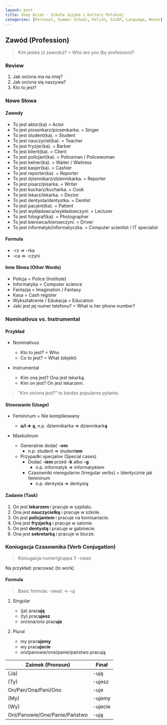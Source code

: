 ```yaml
---
layout: post
title: Ósmy Dzień - Szkoła Języka i Kultury Polskiej
categories: [Personal, Summer School, Polish, SJiKP, Language, Notes]
---
```


## Zawód (Profession)

> Kim jesteś (z zawodu)? = Who are you (by profession)?

### Review

1. Jak on/ona ma na imię?
2. Jak on/ona się naszywa?
3. Kto to jest?

### Nowe Słowa

#### Zawody

- To jest aktor(ka) = Actor
- To jest piosenkarz/piosenkarka. = Singer
- To jest student(ka). = Student
- To jest nauczyciel(ka). = Teacher
- To jest fryzjer(ka). = Barber
- To jest klient(ka). = Client
- To jest policjant(ka). = Policeman / Policewoman
- To jest kelner(ka). = Waiter / Waitress
- To jest kasjer(ka). = Cashier
- To jest reporter(ka). = Reporter
- To jest dziennikarz/dziennikarka. = Reporter
- To jest pisarz/pisarka. = Writer
- To jest kucharz/kucharka. = Cook
- To jest lekarz/lekarka. = Doctor
- To jest dentysta/dentystka. = Dentist
- To jest pacjent(ka). = Patient
- To jest wykładowca/wykładowczyni. = Lecturer
- To jest fotograf(ka). = Photographer
- To jest kierowca/kierowczyni. = Driver
- To jest informatyk/informatyczka. = Computer scientist / IT specialist

#### Formula

- -rz => -rka
- -ca => -czyni

#### Inne Słowa (Other Words)

- Policja = Police (Institute)
- Informatyka = Computer science
- Fantazja = Imagination / Fantasy
- Kasa = Cash register
- Wykształcenie / Edukacja = Education
- Jaki jest jej numer telefonu? = What is her phone number?

### Nominativus vs. Instrumental

#### Przykład

- Nominativus

    - Kto to jest? = Who
    - Co to jest? = What (objekt)

- Instrumental

    - Kim ona jest? Ona jest lekarką.
    - Kim on jest? On jest lekarzem.

> "Kim on/ona jest?" to bardzo popularne pytanie.

#### Stosowanie (Usage)

- Femininum = Nie komplikowany

    - **a/i => ą**, n.p. dziennikarka => dziennikark**ą**

- Maskulinum

    - Generalnie dodać **-em**
        - n.p. student => student**em**
    - Przypadki specjalne (Special cases)
        - Dodać **-iem** przed **-k** albo **-g**
            - n.p. informatyk => informatykiem
        - Czasowniki nieregularne (Irregular verbs) = Identycznie jak femininum
            - n.p. dentysta => dentystą

#### Zadanie (Task)

1. On jest **lekarzem** i pracuje w szpitalu.
2. Ona jest **nauczycielką** i pracuje w szkole.
3. On jest **policjantem** i pracuje na komisariacie.
4. Ona jest **fryzjerką** i pracuje w salonie.
5. On jest **dentystą** i pracuje w gabinecie.
6. Ona jest **sekretarką** i pracuje w biurze.

### Koniugacja Czasownika (Verb Conjugation)

> Koniugacja numer/gruppa 1: -ować

Na przykład: pracować (to work)

#### Formula

> Basic formula: -ować -> -uj

1. Singular

    - (ja) prac**uję**
    - (ty) prac**ujesz**
    - on/ona/ono prac**uje**

2. Plural

    - my prac**ujemy**
    - wy prac**ujecie**
    - oni/panowie/one/panie/państwo pracują

| **Zaimek (Pronoun)**          | **Finał** |
|-------------------------------|-----------|
| (Ja)                          | -uję      |
| (Ty)                          | -ujesz    |
| On/Pan/Ona/Pani/Ono           | -uje      |
| (My)                          | -ujemy    |
| (Wy)                          | -ujecie   |
| Oni/Panowie/One/Panie/Państwo | -ują      |
